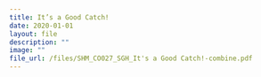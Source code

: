 ```yaml
---
title: It’s a Good Catch!
date: 2020-01-01
layout: file
description: ""
image: ""
file_url: /files/SHM_CO027_SGH_It's a Good Catch!-combine.pdf
---
```

